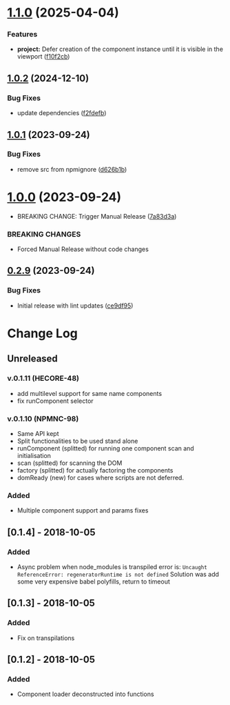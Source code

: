 # [1.1.0](https://github.com/netcentric/component-loader/compare/v1.0.2...v1.1.0) (2025-04-04)


### Features

* **project:** Defer creation of the component instance until it is visible in the viewport ([f10f2cb](https://github.com/netcentric/component-loader/commit/f10f2cb09cdcb9840ce7e9e06b02b1917195e328))

## [1.0.2](https://github.com/netcentric/component-loader/compare/v1.0.1...v1.0.2) (2024-12-10)


### Bug Fixes

* update dependencies ([f2fdefb](https://github.com/netcentric/component-loader/commit/f2fdefb5f7d6ce54e3c349a56f76a8bd408afccc))

## [1.0.1](https://github.com/netcentric/component-loader/compare/v1.0.0...v1.0.1) (2023-09-24)


### Bug Fixes

* remove src from npmignore ([d626b1b](https://github.com/netcentric/component-loader/commit/d626b1bcd4267f53b2474e2e51778cb0b9904976))

# [1.0.0](https://github.com/netcentric/component-loader/compare/v0.2.9...v1.0.0) (2023-09-24)


* BREAKING CHANGE: Trigger Manual Release ([7a83d3a](https://github.com/netcentric/component-loader/commit/7a83d3a6e262e47b8887b0f4f6e50a3df8d54119))


### BREAKING CHANGES

* Forced Manual Release without code changes

## [0.2.9](https://github.com/netcentric/component-loader/compare/v0.2.8...v0.2.9) (2023-09-24)


### Bug Fixes

* Initial release with lint updates ([ce9df95](https://github.com/netcentric/component-loader/commit/ce9df95a61762bc65d1a967a8cb3e6418d7d1125))

# Change Log

## Unreleased

### v.0.1.11 (HECORE-48)
- add multilevel support for same name components
- fix runComponent selector

### v.0.1.10 (NPMNC-98)
- Same API kept
- Split functionalities to be used stand alone
- runComponent (splitted) for running one component scan and initialisation
- scan (splitted) for scanning the DOM
- factory (splitted) for actually factoring the components
- domReady (new) for cases where scripts are not deferred.


### Added
- Multiple component support and params fixes

## [0.1.4] - 2018-10-05
### Added
- Async problem when node_modules is transpiled error is:
  `Uncaught ReferenceError: regeneratorRuntime is not defined`
  Solution was add some very expensive babel polyfills, return to timeout

## [0.1.3] - 2018-10-05
### Added
- Fix on transpilations

## [0.1.2] - 2018-10-05
### Added
- Component loader deconstructed into functions
